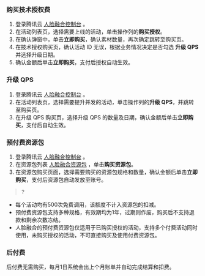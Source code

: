 ### 购买技术授权费
1. 登录腾讯云 [人脸融合控制台](https://console.cloud.tencent.com/facefusion) 。
2. 在活动列表页，选择需要上线的活动，单击操作列的**购买授权**。
3. 在确认弹窗中，单击**立即购买**，确认素材数量，再次确定跳转至购买页。
4. 在技术授权购买页，确认活动 ID 无误，根据业务情况决定是否勾选 **升级 QPS** 并选择升级日期。
5. 确认金额后单击**立即购买**，支付后授权自动生效。

### 升级 QPS
1. 登录腾讯云 [人脸融合控制台](https://console.cloud.tencent.com/facefusion) 。
2. 在活动列表页，选择需要提升并发的活动，单击操作列的**升级 QPS**，并跳转至购买页。
3. 在升级 QPS 购买页，选择升级 QPS 的数量及日期，确认金额后单击**立即购买**，支付后自动生效。

### 预付费资源包
1. 登录腾讯云 [人脸融合控制台](https://console.cloud.tencent.com/facefusion) 。
2. 在资源包列表 [人脸融合资源包](https://console.cloud.tencent.com/facefusion/resource) ，单击**购买资源包**。
3. 在资源包购买页面，选择需要购买的资源包规格和数量，确认金额后单击**立即购买**，支付后资源包自动发放至账号。
>?
 - 每个活动均有500次免费调用，该额度不计入资源包的扣减。
 - 预付费资源包支持多种规格，有效期均为1年，过期则作废，购买后不支持退款和剩余次数冻结。
 - 人脸融合的预付费资源包仅适用于已购买授权的活动，支持多个付费活动同时使用，未购买授权的活动，不可直接购买及使用付费资源包。

### 后付费
后付费无需购买，每月1日系统会出上个月账单并自动完成结算和扣费。
